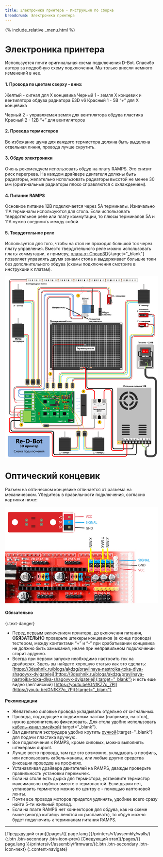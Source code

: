 ```yaml
---
title: Электроника принтера - Инструкция по сборке
breadcrumb: Электроника принтера
---
```


{% include_relative _menu.html %}

# Электроника принтера
Используется почти оригинальная схема подключения D-Bot. Спасибо автору за подробную схему подключения. Мы только внесли немного изменений в нее.

#### **1. Провода по цветам сверху - вниз:**
Желтый - сигнал для X концевика
Черный 1 - земля X концевик и вентилятора обдува радиатора E3D v6
Красный 1 - 5В “+” для X концевика

Черный 2 - управляемая земля для вентилятора обдува пластика
Красный 2 - 12В “+”  для вентиляторов

#### **2. Провода термисторов**
Во избежание шума для каждого термистора должна быть выделена отдельная линия, провода лучше скрутить.

#### **3. Обдув электроники**
Очень рекомендуем использовать обдув на плату RAMPS. Это снизит риск перегрева. На каждом драйвере двигателя должны быть радиаторы, желательно использовать радиаторы высотой не менее 30 мм (оригинальные радиаторы плохо справляются с охлаждением).

#### **4. Питание RAMPS**
Основное питание 12В подключается через 5А терминалы. Изначально 11А терминалы используются для стола. Если использовать твердотельное реле или плату коммутации, то плюсы терминалов 5А и 11А нужно соединить между собой.

#### **5. Твердотельное реле**
Используется для того, чтобы на стол не проходил большой ток через плату управления. Вместо твердотельного реле можно использовать платы коммутации, к примеру, [плата от Cheap3D](http://www.cheap3d.ru/shop/Zapchasti-dlya-printerov/Plata-kommutaoeii-MOSFET-Switch-Board-55A--1372.html){:target="_blank"} позволяет управлять двумя зонами стола и выдерживает большие токи без дополнительного обдува (схемы подключения смотрите в инструкции к платам).

![](/assets/img/assembly/52.JPG)

# Оптический концевик
Разъем на оптическом концевике отличается от разъема на механическом. Убедитесь в правильности подключения, согласно картинки ниже:

![](/assets/img/assembly/m_04.JPG)

#### Обязательно
{:.text-danger}

- Перед первым включением принтера, до включения питания, **ОБЯЗАТЕЛЬНО** проверьте штекеры концевиков (в конце провода) тестером, между контактами “+” и “-” при срабатывании концевика не должно быть замыкания, иначе при неправильном подключении сгорит ардуино.
- Всегда при первом запуске необходимо настроить ток на драйверах. Здесь вы найдете хорошую статью как это сделать: [https://3deshnik.ru/blogs/akdzg/pravilnaya-nastrojka-toka-dlya-shagovyx-dvigatelej](https://3deshnik.ru/blogs/akdzg/pravilnaya-nastrojka-toka-dlya-shagovyx-dvigatelej){:target="_blank"} и есть еще видео (английский) [https://youtu.be/GNfKZ7o_7PI](https://youtu.be/GNfKZ7o_7PI){:target="_blank"}

#### Рекомендации
- Желательно силовые провода укладывать отдельно от сигнальных.
- Провода, подходящие к подвижным частям (например, на стол), нужно дополнительно фиксировать. Для стола удобно использовать [кабель-канал змейкой](http://www.thingiverse.com/thing:1167746){:target="_blank"}.
- Вал двигателя экструдера удобно крутить [ручкой](http://www.thingiverse.com/thing:474394){:target="_blank"} для подачи пластика вручную.
- Все подключения к RAMPS, кроме силовых, можно выполнять штекерами dupont.
- Лучше всего провода, там где это возможно, укладывать в профиль, или использовать кабель-каналы, или любые другие средства фиксации проводов на профилях.
- Устанавливая драйвера двигателей на RAMPS, дважды проверьте правильность установки перемычек.
- Если на столе есть дырка для термистора, установите термистор максимально глубоко вместе с термопастой. Если дырки нет, установить термистор можно по центру с - помощью каптоновой ленты.
- Почти все провода моторов придется удлинять, удобнее всего сразу найти 5-ти жильный провод.
- Если на плате RAMPS нет коннекторов для обдува, как на схеме выше (иногда китайцы ленятся их распаивать), то обдув можно будет подключить к терминалам питания RAMPS.


---
[Предыдущий этап](/pages/{{ page.lang }}/printers/v1/assembly/walls/){:.btn .btn-secondary .btn-icon-prev} [Следующий этап](/pages/{{ page.lang }}/printers/v1/assembly/firmware/){:.btn .btn-secondary .btn-icon-next}
{:.content-navigate}
